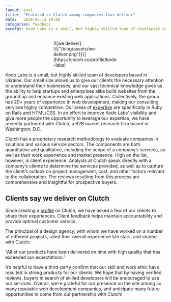 ```yaml
---
layout: post
title:  "Featured on Clutch among companies that deliver"
date:   2018-05-12 19:00
categories: feedback
excerpt: Kodo Labs is a small, but highly skilled team of developers based in Ukraine. Our small size allows us to give our clients the necessary attention to understand their businesses, and our vast technical knowledge gives us the ability to help startups and enterprises alike build websites from the ground up and enhance existing web applications. Collectively, the group has 20+ years of experience in web development, making our consulting services highly competitive. Our areas of expertise are specifically in Ruby on Rails and HTML/CSS. In an effort to improve Kodo Labs’ visibility and give more people the opportunity to leverage our expertise, we have recently partnered with Clutch, a B2B market research firm based in Washington, D.C.
---
```


<span style="width: 40%; display: block; margin: auto;">
[![we deliver]({{"/blog/assets/we-deliver.png"}})](https://clutch.co/profile/kodo-labs)
</span>

Kodo Labs is a small, but highly skilled team of developers based in Ukraine. Our small size allows us to give our clients the necessary attention to understand their businesses, and our vast technical knowledge gives us the ability to help startups and enterprises alike build websites from the ground up and enhance existing web applications. Collectively, the group has 20+ years of experience in web development, making our consulting services highly competitive. Our areas of [expertise](https://kodolabs.com/#services) are specifically in Ruby on Rails and HTML/CSS. In an effort to improve Kodo Labs’ visibility and give more people the opportunity to leverage our expertise, we have recently partnered with Clutch, a B2B market research firm based in Washington, D.C.

Clutch has a proprietary research methodology to evaluate companies in solutions and various service sectors. The components are both quantitative and qualitative, including the scope of a company’s services, as well as their work experience and market presence. High on the list, however, is client experience. Analysts at Clutch speak directly with a company’s clients to determine the services provided, as well as to capture the client’s outlook on project management, cost, and other factors relevant to the collaboration. The reviews resulting from this process are comprehensive and insightful for prospective buyers.

## Clients say we deliver on Clutch

Since creating a [profile](https://clutch.co/profile/kodo-labs) on Clutch, we have asked a few of our clients to share their experiences. Client feedback helps maintain accountability and provide optimal customer service.   

The principal of a design agency, with whom we have worked on a number of different projects, rated their overall experience 5/5 stars, and shared with Clutch:

“All of our products have been delivered on time with high quality that has exceeded our expectations.”

It’s helpful to have a third-party confirm that our skill and work ethic have resulted in strong products for our clients. We hope that by having verified reviews, buyers in search of skilled developers will be encouraged to use our services. Overall, we’re grateful for our presence on the site among so many reputable web development companies, and anticipate many future opportunities to come from our partnership with Clutch!
